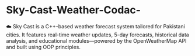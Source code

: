 # Sky-Cast-Weather-Codac-
☁️ Sky Cast is a C++-based weather forecast system tailored for Pakistani cities. It features real-time weather updates, 5-day forecasts, historical data analysis, and educational modules—powered by the OpenWeatherMap API and built using OOP principles.
